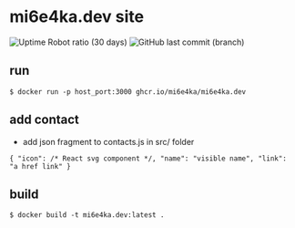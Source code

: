 # mi6e4ka.dev site

![Uptime Robot ratio (30 days)](https://img.shields.io/uptimerobot/ratio/m794923708-c6912d7bd5f0aa408df8da87)
![GitHub last commit (branch)](https://img.shields.io/github/last-commit/mi6e4ka/mi6e4ka.dev/main)

## run

`$ docker run -p host_port:3000 ghcr.io/mi6e4ka/mi6e4ka.dev`

## add contact

- add json fragment to contacts.js in src/ folder

`
{
    "icon": /* React svg component */,
    "name": "visible name",
    "link": "a href link"
}
`

## build

`$ docker build -t mi6e4ka.dev:latest .`
